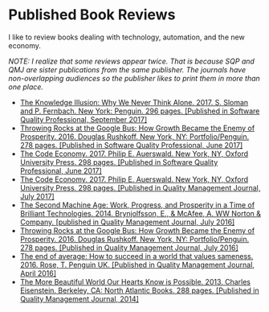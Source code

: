 # Published Book Reviews

I like to review books dealing with technology, automation, and the new economy.

_NOTE: I realize that some reviews appear twice. That is because SQP and QMJ are sister publications from the same publisher. The journals have non-overlapping audiences so the publisher likes to print them in more than one place._

* [The Knowledge Illusion: Why We Never Think Alone. 2017. S. Sloman and P. Fernbach. New York: Penguin. 296 pages. [Published in Software Quality Professional, September 2017]](https://github.com/morphatic/isat-portfolio/raw/master/supporting_materials/publications/2017--SQP--KnowledgeIllusionReview.pdf)
* [Throwing Rocks at the Google Bus: How Growth Became the Enemy of Prosperity. 2016. Douglas Rushkoff. New York, NY: Portfolio/Penguin. 278 pages. [Published in Software Quality Professional, June 2017]](https://github.com/morphatic/isat-portfolio/raw/master/supporting_materials/publications/2017--SQP--CodeEconomyReview.pdf)
* [The Code Economy. 2017. Philip E. Auerswald. New York, NY, Oxford University Press. 298 pages. [Published in Software Quality Professional, June 2017]](https://github.com/morphatic/isat-portfolio/raw/master/supporting_materials/publications/2017--SQP--CodeEconomyReview.pdf)
* [The Code Economy. 2017. Philip E. Auerswald. New York, NY, Oxford University Press. 298 pages. [Published in Quality Management Journal, July 2017]](https://github.com/morphatic/isat-portfolio/raw/master/supporting_materials/publications/2017--QMJ--CodeEconomyReview.pdf)
* [The Second Machine Age: Work, Progress, and Prosperity in a Time of Brilliant Technologies. 2014. Brynjolfsson, E., & McAfee, A. WW Norton & Company. [published in Quality Management Journal, July 2016]](https://github.com/morphatic/isat-portfolio/raw/master/supporting_materials/publications/2016--QMJ--SecondMachineAgeReview.pdf)
* [Throwing Rocks at the Google Bus: How Growth Became the Enemy of Prosperity. 2016. Douglas Rushkoff. New York, NY: Portfolio/Penguin. 278 pages. [Published in Quality Management Journal, July 2016]](https://github.com/morphatic/isat-portfolio/raw/master/supporting_materials/publications/2016--QMJ--GoogleBusReview.pdf)
* [The end of average: How to succeed in a world that values sameness. 2016. Rose, T. Penguin UK. [Published in Quality Management Journal, April 2016]](https://github.com/morphatic/isat-portfolio/raw/master/supporting_materials/publications/2016--QMJ--EndOfAverageReview.pdf)
* [The More Beautiful World Our Hearts Know is Possible. 2013. Charles Eisenstein. Berkeley, CA: North Atlantic Books. 288 pages. [Published in Quality Management Journal, 2014]](https://github.com/morphatic/isat-portfolio/raw/master/supporting_materials/publications/2014--QMJ--MoreBeautifulWorldReview.pdf)
